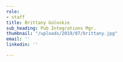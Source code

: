 ```yaml
---
role:
- staff
title: Brittany Goloskie
sub_heading: Pub Integrations Mgr.
thumbnail: "/uploads/2019/07/brittany.jpg"
email: ''
linkedin: ''

---
```

